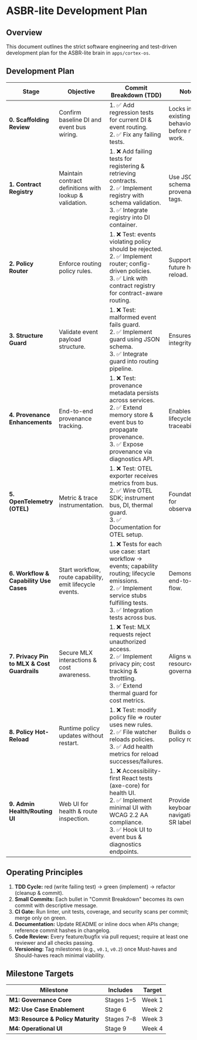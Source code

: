 # ASBR-lite Development Plan

## Overview

This document outlines the strict software engineering and test-driven development plan for the ASBR-lite brain in `apps/cortex-os`.

## Development Plan

| Stage | Objective | Commit Breakdown (TDD) | Notes |
|-------|-----------|------------------------|-------|
| **0. Scaffolding Review**                   | Confirm baseline DI and event bus wiring.                | 1. ✅ Add regression tests for current DI & event routing.<br>2. ✅ Fix any failing tests.                                                                                                 | Locks in existing behavior before new work. |
| **1. Contract Registry**                    | Maintain contract definitions with lookup & validation.  | 1. ❌ Add failing tests for registering & retrieving contracts.<br>2. ✅ Implement registry with schema validation.<br>3. ✅ Integrate registry into DI container.                         | Use JSON schema + provenance tags.          |
| **2. Policy Router**                        | Enforce routing policy rules.                            | 1. ❌ Test: events violating policy should be rejected.<br>2. ✅ Implement router; config-driven policies.<br>3. ✅ Link with contract registry for contract-aware routing.                | Supports future hot-reload.                 |
| **3. Structure Guard**                      | Validate event payload structure.                        | 1. ❌ Test: malformed event fails guard.<br>2. ✅ Implement guard using JSON schema.<br>3. ✅ Integrate guard into routing pipeline.                                                       | Ensures data integrity.                     |
| **4. Provenance Enhancements**              | End-to-end provenance tracking.                          | 1. ❌ Test: provenance metadata persists across services.<br>2. ✅ Extend memory store & event bus to propagate provenance.<br>3. ✅ Expose provenance via diagnostics API.                | Enables lifecycle traceability.             |
| **5. OpenTelemetry (OTEL)**                 | Metric & trace instrumentation.                          | 1. ❌ Test: OTEL exporter receives metrics from bus.<br>2. ✅ Wire OTEL SDK; instrument bus, DI, thermal guard.<br>3. ✅ Documentation for OTEL setup.                                     | Foundation for observability.               |
| **6. Workflow & Capability Use Cases**      | Start workflow, route capability, emit lifecycle events. | 1. ❌ Tests for each use case: start workflow → events; capability routing; lifecycle emissions.<br>2. ✅ Implement service stubs fulfilling tests.<br>3. ✅ Integration tests across bus. | Demonstrates end-to-end flow.               |
| **7. Privacy Pin to MLX & Cost Guardrails** | Secure MLX interactions & cost awareness.                | 1. ❌ Test: MLX requests reject unauthorized access.<br>2. ✅ Implement privacy pin; cost tracking & throttling.<br>3. ✅ Extend thermal guard for cost metrics.                           | Aligns with resource governance.            |
| **8. Policy Hot-Reload**                    | Runtime policy updates without restart.                  | 1. ❌ Test: modify policy file ⇒ router uses new rules.<br>2. ✅ File watcher reloads policies.<br>3. ✅ Add health metrics for reload successes/failures.                                 | Builds on policy router.                    |
| **9. Admin Health/Routing UI**              | Web UI for health & route inspection.                    | 1. ❌ Accessibility-first React tests (axe-core) for health UI.<br>2. ✅ Implement minimal UI with WCAG 2.2 AA compliance.<br>3. ✅ Hook UI to event bus & diagnostics endpoints.          | Provide keyboard navigation & SR labels.    |

## Operating Principles

1. **TDD Cycle:** red (write failing test) → green (implement) → refactor (cleanup & commit).
2. **Small Commits:** Each bullet in "Commit Breakdown" becomes its own commit with descriptive message.
3. **CI Gate:** Run linter, unit tests, coverage, and security scans per commit; merge only on green.
4. **Documentation:** Update README or inline docs when APIs change; reference commit hashes in changelog.
5. **Code Review:** Every feature/bugfix via pull request; require at least one reviewer and all checks passing.
6. **Versioning:** Tag milestones (e.g., `v0.1`, `v0.2`) once Must-haves and Should-haves reach minimal viability.

## Milestone Targets

| Milestone                          | Includes   | Target |
| ---------------------------------- | ---------- | ------ |
| **M1: Governance Core**            | Stages 1–5 | Week 1 |
| **M2: Use Case Enablement**        | Stage 6    | Week 2 |
| **M3: Resource & Policy Maturity** | Stages 7–8 | Week 3 |
| **M4: Operational UI**             | Stage 9    | Week 4 |
